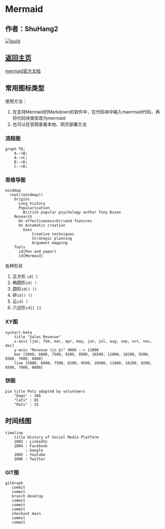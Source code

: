 # Mermaid

## 作者：ShuHang2

[![build](https://github.com/Anduin2017/HowToCook/actions/workflows/build.yml/badge.svg)](https://github.com/ShuHang2/ShuHang2.github.io)

## [返回主页](../README.md)

[mermaid官方文档](https://mermaid.nodejs.cn/intro/)

## 常用图标类型

使用方法：

1. 在支持Mermaid的Markdown的软件中，在代码块中输入maermaid代码，再将代码块类型改为mermaid
2. 也可以在官网查看本地、网页部署方法

### 流程图

```mermaid
graph TD;
    A-->B;
    A-->C;
    B-->D;
    C-->D;
```

### 思维导图

```mermaid
mindmap
  root((mindmap))
    Origins
      Long history
      Popularisation
        British popular psychology author Tony Buzan
    Research
      On effectiveness<br/>and features
      On Automatic creation
        Uses
            Creative techniques
            Strategic planning
            Argument mapping
    Tools
      id(Pen and paper)
      id[Mermaid]
```

各种形状

1. 正方形 `id[ ]`
2. 椭圆形`id( )`
3. 圆形`id(( ))`
4. 砰`id)) ((`
5. 云`id) (`
6. 六边形`id{{ }}`

### XY图

```mermaid
xychart-beta
    title "Sales Revenue"
    x-axis [jan, feb, mar, apr, may, jun, jul, aug, sep, oct, nov, dec]
    y-axis "Revenue (in $)" 4000 --> 11000
    bar [5000, 6000, 7500, 8200, 9500, 10500, 11000, 10200, 9200, 8500, 7000, 6000]
    line [5000, 6000, 7500, 8200, 9500, 10500, 11000, 10200, 9200, 8500, 7000, 6000]
```

### 饼图

```mermaid
pie title Pets adopted by volunteers
    "Dogs" : 386
    "Cats" : 85
    "Rats" : 15

```

## 时间线图

```mermaid
timeline
    title History of Social Media Platform
    2002 : LinkedIn
    2004 : Facebook
         : Google
    2005 : Youtube
    2006 : Twitter
```

### GIT图

```mermaid
gitGraph
   commit
   commit
   branch develop
   commit
   commit
   commit
   checkout main
   commit
   commit
```
